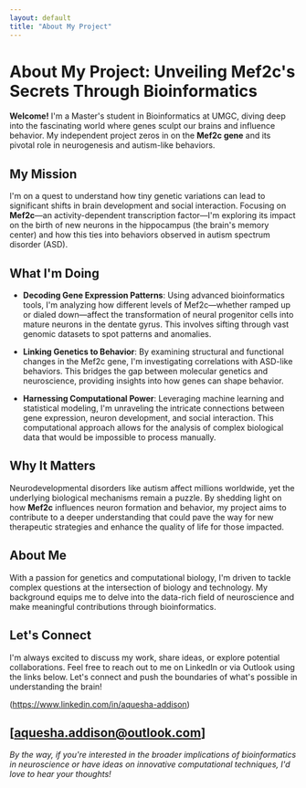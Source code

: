 ```yaml
---
layout: default
title: "About My Project"
---
```


# About My Project: Unveiling Mef2c's Secrets Through Bioinformatics

**Welcome!** I'm a Master's student in Bioinformatics at UMGC, diving deep into the fascinating world where genes sculpt our brains and influence behavior. My independent project zeros in on the **Mef2c gene** and its pivotal role in neurogenesis and autism-like behaviors.

## My Mission

I'm on a quest to understand how tiny genetic variations can lead to significant shifts in brain development and social interaction. Focusing on **Mef2c**—an activity-dependent transcription factor—I'm exploring its impact on the birth of new neurons in the hippocampus (the brain's memory center) and how this ties into behaviors observed in autism spectrum disorder (ASD).

## What I'm Doing

- **Decoding Gene Expression Patterns**: Using advanced bioinformatics tools, I'm analyzing how different levels of Mef2c—whether ramped up or dialed down—affect the transformation of neural progenitor cells into mature neurons in the dentate gyrus. This involves sifting through vast genomic datasets to spot patterns and anomalies.

- **Linking Genetics to Behavior**: By examining structural and functional changes in the Mef2c gene, I'm investigating correlations with ASD-like behaviors. This bridges the gap between molecular genetics and neuroscience, providing insights into how genes can shape behavior.

- **Harnessing Computational Power**: Leveraging machine learning and statistical modeling, I'm unraveling the intricate connections between gene expression, neuron development, and social interaction. This computational approach allows for the analysis of complex biological data that would be impossible to process manually.

## Why It Matters

Neurodevelopmental disorders like autism affect millions worldwide, yet the underlying biological mechanisms remain a puzzle. By shedding light on how **Mef2c** influences neuron formation and behavior, my project aims to contribute to a deeper understanding that could pave the way for new therapeutic strategies and enhance the quality of life for those impacted.

## About Me

With a passion for genetics and computational biology, I'm driven to tackle complex questions at the intersection of biology and technology. My background equips me to delve into the data-rich field of neuroscience and make meaningful contributions through bioinformatics.

## Let's Connect

I'm always excited to discuss my work, share ideas, or explore potential collaborations. Feel free to reach out to me on LinkedIn or via Outlook using the links below. Let's connect and push the boundaries of what's possible in understanding the brain!

(https://www.linkedin.com/in/aquesha-addison)

[aquesha.addison@outlook.com]
---

*By the way, if you're interested in the broader implications of bioinformatics in neuroscience or have ideas on innovative computational techniques, I'd love to hear your thoughts!*

